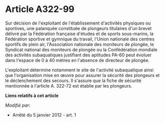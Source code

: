 # Article A322-99

Sur décision de l'exploitant de l'établissement d'activités physiques ou sportives, une palanquée constituée de plongeurs
titulaires d'un brevet délivré par la Fédération française d'études et de sports sous-marins, la Fédération sportive et
gymnique du travail, l'Union nationale des centres sportifs de plein air, l'Association nationale des moniteurs de plongée,
le Syndicat national des moniteurs de plongée ou la Confédération mondiale des activités subaquatiques justifiant des
aptitudes PA-60 peut évoluer dans l'espace de 0 à 40 mètres en l'absence de directeur de plongée. 

L'exploitant détermine notamment le site de l'activité subaquatique ainsi que l'organisation mise en œuvre pour assurer la
sécurité des plongeurs et le déclenchement des secours. Il s'assure que la fiche de sécurité mentionnée à l'article A. 322-72
est établie par les plongeurs.

**Liens relatifs à cet article**

_Modifié par_:

  - Arrêté du 5 janvier 2012 - art. 1
